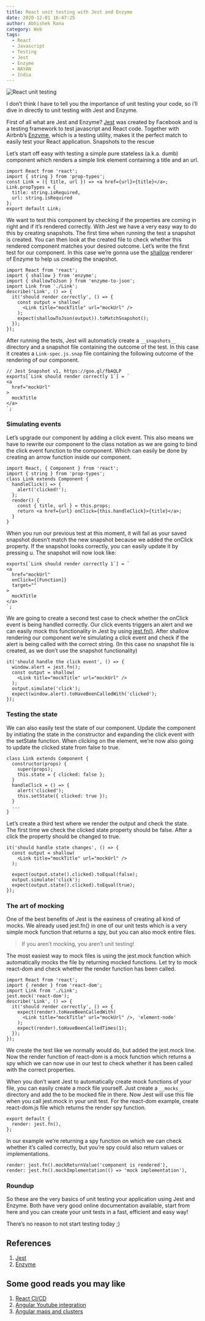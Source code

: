 ```yaml
---
title: React unit testing with Jest and Enzyme
date: 2020-12-01 16:47:25
author: Abhishek Rana
category: Web
tags:
  - React
  - Javascript
  - Testing
  - Jest
  - Enzyme
  - NAYAN
  - India
---
```


![React unit testing](/blog/Web/react-unit-test/banner.jpeg)

I don’t think I have to tell you the importance of unit testing your code, so i’ll dive in directly to unit testing with Jest and Enzyme.

First of all what are Jest and Enzyme? [Jest](https://jestjs.io/) was created by Facebook and is a testing framework to test javascript and React code. Together with Airbnb’s [Enzyme](https://enzymejs.github.io/enzyme/index.html), which is a testing utility, makes it the perfect match to easily test your React application.
Snapshots to the rescue

Let’s start off easy with testing a simple pure stateless (a.k.a. dumb) component which renders a simple link element containing a title and an url.
```
import React from 'react';
import { string } from 'prop-types';
const Link = ({ title, url }) => <a href={url}>{title}</a>;
Link.propTypes = {
  title: string.isRequired,
  url: string.isRequired
};
export default Link;
```

We want to test this component by checking if the properties are coming in right and if it’s rendered correctly. With Jest we have a very easy way to do this by creating snapshots. The first time when running the test a snapshot is created. You can then look at the created file to check whether this rendered component matches your desired outcome. Let’s write the first test for our component. In this case we’re gonna use the [shallow](https://enzymejs.github.io/enzyme/docs/api/shallow.html) renderer of Enzyme to help us creating the snapshot.

```
import React from 'react';
import { shallow } from 'enzyme';
import { shallowToJson } from 'enzyme-to-json';
import Link from './Link';
describe('Link', () => {
  it('should render correctly', () => {
    const output = shallow(
      <Link title="mockTitle" url="mockUrl" />
    );
    expect(shallowToJson(output)).toMatchSnapshot();
  });
});
```

After running the tests, Jest will automaticly create a `__snapshots__` directory and a snapshot file containing the outcome of the test. In this case it creates a `Link-spec.js.snap` file containing the following outcome of the rendering of our component.
```
// Jest Snapshot v1, https://goo.gl/fbAQLP
exports[`Link should render correctly 1`] = `
<a
  href="mockUrl"
>
  mockTitle
</a>
`;
```


### Simulating events
Let’s upgrade our component by adding a click event. This also means we have to rewrite our component to the class notation as we are going to bind the click event function to the component. Which can easily be done by creating an arrow function inside our component.
```
import React, { Component } from 'react';
import { string } from 'prop-types';
class Link extends Component {
  handleClick() => {
    alert('clicked!');
  };
  render() {
    const { title, url } = this.props;
    return <a href={url} onClick={this.handleClick}>{title}</a>;
  }
}
```

When you run our previous test at this moment, it will fail as your saved snapshot doesn’t match the new snapshot because we added the onClick property. If the snapshot looks correctly, you can easily update it by pressing u. The snapshot will now look like:
```
exports[`Link should render correctly 1`] = `
<a
  href="mockUrl"
  onClick={[Function]}
  target=""
>
  mockTitle
</a>
`;
```

We are going to create a second test case to check whether the onClick event is being handled correctly. Our click events triggers an alert and we can easily mock this functionality in Jest by using [jest.fn()](https://jestjs.io/docs/en/jest-object). After shallow rendering our component we’re simulating a click event and check if the alert is being called with the correct string. (In this case no snapshot file is created, as we don’t use the snapshot functionality)
```
it('should handle the click event', () => {
  window.alert = jest.fn();
  const output = shallow(
    <Link title="mockTitle" url="mockUrl" />
  );
  output.simulate('click');
  expect(window.alert).toHaveBeenCalledWith('clicked');
});
```

### Testing the state
We can also easily test the state of our component. Update the component by initiating the state in the constructor and expanding the click event with the setState function. When clicking on the element, we’re now also going to update the clicked state from false to true.
```
class Link extends Component {
  constructor(props) {
    super(props);
    this.state = { clicked: false };
  }
  handleClick = () => {
    alert('clicked');
    this.setState({ clicked: true });
  }
  ...
}
```

Let’s create a third test where we render the output and check the state. The first time we check the clicked state property should be false. After a click the property should be changed to true.
```
it('should handle state changes', () => {
  const output = shallow(
    <Link title="mockTitle" url="mockUrl" />
  );
  
  expect(output.state().clicked).toEqual(false);
  output.simulate('click');
  expect(output.state().clicked).toEqual(true);
});
```

### The art of mocking
One of the best benefits of Jest is the easiness of creating all kind of mocks. We already used jest.fn() in one of our unit tests which is a very simple mock function that returns a spy, but you can also mock entire files.

> If you aren’t mocking, you aren’t unit testing!

The most easiest way to mock files is using the jest.mock function which automatically mocks the file by returning mocked functions. Let try to mock react-dom and check whether the render function has been called.
```
import React from 'react';
import { render } from 'react-dom';
import Link from './Link';
jest.mock('react-dom');
describe('Link', () => {
  it('should render correctly', () => {
    expect(render).toHaveBeenCalledWith(
      <Link title="mockTitle" url="mockUrl" />, 'element-node'
    );
    expect(render).toHaveBeenCalledTimes(1);
  });
});
```

We create the test like we normally would do, but added the jest.mock line. Now the render function of react-dom is a mock function which returns a spy which we can now use in our test to check whether it has been called with the correct properties.

When you don’t want Jest to automatically create mock functions of your file, you can easily create a mock file yourself. Just create a `__mocks__` directory and add the to be mocked file in there. Now Jest will use this file when you call jest.mock in your unit test. For the react-dom example, create react-dom.js file which returns the render spy function.
```
export default {
  render: jest.fn(),
};
```

In our example we’re returning a spy function on which we can check whether it’s called correctly, but you’re spy could also return values or implementations.
```
render: jest.fn().mockReturnValue('component is rendered'),
render: jest.fn().mockImplementation(() => 'mock implementation'),
```

### Roundup
So these are the very basics of unit testing your application using Jest and Enzyme. Both have very good online documentation available, start from here and you can create your unit tests in a fast, efficient and easy way!

There’s no reason to not start testing today ;)

## References
1. [Jest](https://jestjs.io/)
2. [Enzyme](https://enzymejs.github.io/enzyme/index.html)

## Some good reads you may like
1. [React CI/CD](https://nayan.co/blog/Web/react-cicd/)
2. [Angular Youtube integration](https://nayan.co/blog/Web/angular-youtube/)
3. [Angular maps and clusters](https://nayan.co/blog/Web/angular-maps/)
